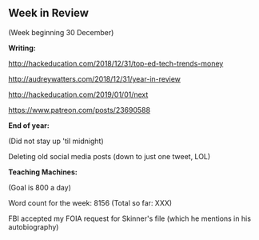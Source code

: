 ## Week in Review
(Week beginning 30 December)

**Writing:**

http://hackeducation.com/2018/12/31/top-ed-tech-trends-money

http://audreywatters.com/2018/12/31/year-in-review

http://hackeducation.com/2019/01/01/next

https://www.patreon.com/posts/23690588

**End of year:**

(Did not stay up 'til midnight)

Deleting old social media posts (down to just one tweet, LOL)

**Teaching Machines:**

(Goal is 800 a day)

Word count for the week: 8156
(Total so far: XXX)

FBI accepted my FOIA request for Skinner's file (which he mentions in his autobiography)
